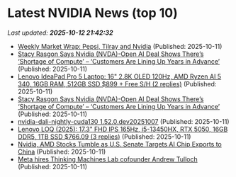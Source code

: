 # Latest NVIDIA News (top 10)
_Last updated: **2025-10-12 21:42:32**_

- [Weekly Market Wrap: Pepsi, Tilray and Nvidia](https://biztoc.com/x/eb7b932f6bedc36b) (Published: 2025-10-11)
- [Stacy Rasgon Says Nvidia (NVDA)-Open AI Deal Shows There’s ‘Shortage of Compute’ – ‘Customers Are Lining Up Years in Advance’](https://biztoc.com/x/d071bd423c956310) (Published: 2025-10-11)
- [Lenovo IdeaPad Pro 5 Laptop: 16" 2.8K OLED 120Hz, AMD Ryzen AI 5 340, 16GB RAM, 512GB SSD $899 + Free S/H (2 replies)](https://slickdeals.net/f/18691717-lenovo-ideapad-pro-5-laptop-16-2-8k-oled-120hz-amd-ryzen-ai-5-340-16gb-ram-512gb-ssd-899-free-s-h) (Published: 2025-10-11)
- [Stacy Rasgon Says Nvidia (NVDA)-Open AI Deal Shows There’s ‘Shortage of Compute’ – ‘Customers Are Lining Up Years in Advance’](https://consent.yahoo.com/v2/collectConsent?sessionId=1_cc-session_f3f72dd7-7905-484b-bf0f-798fd189c5ad) (Published: 2025-10-11)
- [nvidia-dali-nightly-cuda130 1.52.0.dev20251007](https://pypi.org/project/nvidia-dali-nightly-cuda130/1.52.0.dev20251007/) (Published: 2025-10-11)
- [Lenovo LOQ (2025): 17.3" FHD IPS 165Hz, i5-13450HX, RTX 5050, 16GB DDR5, 1TB SSD $766.09 (3 replies)](https://slickdeals.net/f/18691603-lenovo-loq-2025-17-3-fhd-ips-165hz-i5-13450hx-rtx-5050-16gb-ddr5-1tb-ssd-766-09) (Published: 2025-10-11)
- [Nvidia, AMD Stocks Tumble as U.S. Senate Targets AI Chip Exports to China](https://finance.yahoo.com/news/nvidia-amd-stocks-tumble-u-194847523.html) (Published: 2025-10-11)
- [Meta hires Thinking Machines Lab cofounder Andrew Tulloch](https://economictimes.indiatimes.com/tech/artificial-intelligence/meta-hires-thinking-machines-lab-cofounder-andrew-tulloch/articleshow/124489605.cms) (Published: 2025-10-11)
